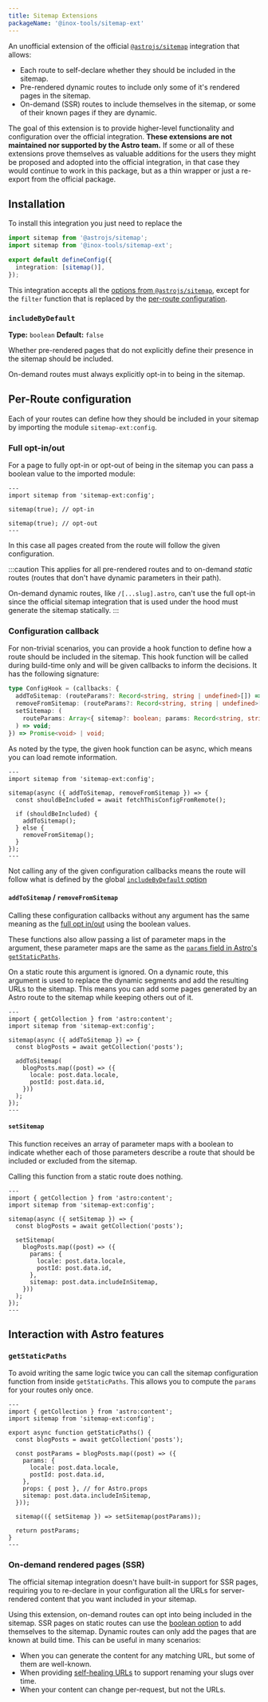 ```yaml
---
title: Sitemap Extensions
packageName: '@inox-tools/sitemap-ext'
---
```


An unofficial extension of the official [`@astrojs/sitemap`](https://docs.astro.build/en/guides/integrations-guide/sitemap/) integration that allows:

- Each route to self-declare whether they should be included in the sitemap.
- Pre-rendered dynamic routes to include only some of it's rendered pages in the sitemap.
- On-demand (SSR) routes to include themselves in the sitemap, or some of their known pages if they are dynamic.

The goal of this extension is to provide higher-level functionality and configuration over the official integration. **These extensions are not maintained nor supported by the Astro team.** If some or all of these extensions prove themselves as valuable additions for the users they might be proposed and adopted into the official integration, in that case they would continue to work in this package, but as a thin wrapper or just a re-export from the official package.

## Installation

To install this integration you just need to replace the

```ts title="astro.config.mjs" del={1} add={2}
import sitemap from '@astrojs/sitemap';
import sitemap from '@inox-tools/sitemap-ext';

export default defineConfig({
  integration: [sitemap()],
});
```

This integration accepts all the [options from `@astrojs/sitemap`](https://docs.astro.build/en/guides/integrations-guide/sitemap/#configuration), except for the `filter` function that is replaced by the [per-route configuration](#per-route-configuration).

### `includeByDefault`

**Type:** `boolean`
**Default:** `false`

Whether pre-rendered pages that do not explicitly define their presence in the sitemap should be included.

On-demand routes must always explicitly opt-in to being in the sitemap.

## Per-Route configuration

Each of your routes can define how they should be included in your sitemap by importing the module `sitemap-ext:config`.

### Full opt-in/out

For a page to fully opt-in or opt-out of being in the sitemap you can pass a boolean value to the imported module:

```astro
---
import sitemap from 'sitemap-ext:config';

sitemap(true); // opt-in

sitemap(true); // opt-out
---
```

In this case all pages created from the route will follow the given configuration.

:::caution
This applies for all pre-rendered routes and to on-demand _static_ routes (routes that don't have dynamic parameters in their path).

On-demand dynamic routes, like `/[...slug].astro`, can't use the full opt-in since the official sitemap integration that is used under the hood must generate the sitemap statically.
:::

### Configuration callback

For non-trivial scenarios, you can provide a hook function to define how a route should be included in the sitemap.
This hook function will be called during build-time only and will be given callbacks to inform the decisions. It has the following signature:

```ts
type ConfigHook = (callbacks: {
  addToSitemap: (routeParams?: Record<string, string | undefined>[]) => void;
  removeFromSitemap: (routeParams?: Record<string, string | undefined>[]) => void;
  setSitemap: (
    routeParams: Array<{ sitemap?: boolean; params: Record<string, string | undefined> }>
  ) => void;
}) => Promise<void> | void;
```

As noted by the type, the given hook function can be async, which means you can load remote information.

```astro
---
import sitemap from 'sitemap-ext:config';

sitemap(async ({ addToSitemap, removeFromSitemap }) => {
  const shouldBeIncluded = await fetchThisConfigFromRemote();

  if (shouldBeIncluded) {
    addToSitemap();
  } else {
    removeFromSitemap();
  }
});
---
```

Not calling any of the given configuration callbacks means the route will follow what is defined by the global [`includeByDefault` option](#includebydefault)

#### `addToSitemap` / `removeFromSitemap`

Calling these configuration callbacks without any argument has the same meaning as the [full opt in/out](#full-opt-inout) using the boolean values.

These functions also allow passing a list of parameter maps in the argument, these parameter maps are the same as the [`params` field in Astro's `getStaticPaths`](https://docs.astro.build/en/reference/api-reference/#params).

On a static route this argument is ignored. On a dynamic route, this argument is used to replace the dynamic segments and add the resulting URLs to the sitemap. This means you can add some pages generated by an Astro route to the sitemap while keeping others out of it.

```astro title="src/pages/[locale]/[postId].astro"
---
import { getCollection } from 'astro:content';
import sitemap from 'sitemap-ext:config';

sitemap(async ({ addToSitemap }) => {
  const blogPosts = await getCollection('posts');

  addToSitemap(
    blogPosts.map((post) => ({
      locale: post.data.locale,
      postId: post.data.id,
    }))
  );
});
---
```

#### `setSitemap`

This function receives an array of parameter maps with a boolean to indicate whether each of those parameters describe a route that should be included or excluded from the sitemap.

Calling this function from a static route does nothing.

```astro title="src/pages/[locale]/[postId].astro"
---
import { getCollection } from 'astro:content';
import sitemap from 'sitemap-ext:config';

sitemap(async ({ setSitemap }) => {
  const blogPosts = await getCollection('posts');

  setSitemap(
    blogPosts.map((post) => ({
      params: {
        locale: post.data.locale,
        postId: post.data.id,
      },
      sitemap: post.data.includeInSitemap,
    }))
  );
});
---
```

## Interaction with Astro features

### `getStaticPaths`

To avoid writing the same logic twice you can call the sitemap configuration function from inside `getStaticPaths`. This allows you to compute the `params` for your routes only once.

```astro title="src/pages/[locale]/[postId].astro"
---
import { getCollection } from 'astro:content';
import sitemap from 'sitemap-ext:config';

export async function getStaticPaths() {
  const blogPosts = await getCollection('posts');

  const postParams = blogPosts.map((post) => ({
    params: {
      locale: post.data.locale,
      postId: post.data.id,
    },
    props: { post }, // for Astro.props
    sitemap: post.data.includeInSitemap,
  }));

  sitemap(({ setSitemap }) => setSitemap(postParams));

  return postParams;
}
---
```

### On-demand rendered pages (SSR)

The official sitemap integration doesn't have built-in support for SSR pages, requiring you to re-declare in your configuration all the URLs for server-rendered content that you want included in your sitemap.

Using this extension, on-demand routes can opt into being included in the sitemap. SSR pages on static routes can use the [boolean option](#full-opt-inout) to add themselves to the sitemap. Dynamic routes can only add the pages that are known at build time. This can be useful in many scenarios:

- When you can generate the content for any matching URL, but some of them are well-known.
- When providing [self-healing URLs](https://medium.com/@vishalkamath853/self-healing-urls-eb66756a9c62) to support renaming your slugs over time.
- When your content can change per-request, but not the URLs.
